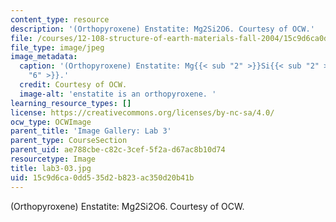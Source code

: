 ```yaml
---
content_type: resource
description: '(Orthopyroxene) Enstatite: Mg2Si2O6. Courtesy of OCW.'
file: /courses/12-108-structure-of-earth-materials-fall-2004/15c9d6ca0dd535d2b823ac350d20b41b_lab3-03.jpg
file_type: image/jpeg
image_metadata:
  caption: '(Orthopyroxene) Enstatite: Mg{{< sub "2" >}}Si{{< sub "2" >}}O{{< sub
    "6" >}}.'
  credit: Courtesy of OCW.
  image-alt: 'enstatite is an orthopyroxene. '
learning_resource_types: []
license: https://creativecommons.org/licenses/by-nc-sa/4.0/
ocw_type: OCWImage
parent_title: 'Image Gallery: Lab 3'
parent_type: CourseSection
parent_uid: ae788cbe-c82c-3cef-5f2a-d67ac8b10d74
resourcetype: Image
title: lab3-03.jpg
uid: 15c9d6ca-0dd5-35d2-b823-ac350d20b41b
---
```

(Orthopyroxene) Enstatite: Mg2Si2O6. Courtesy of OCW.